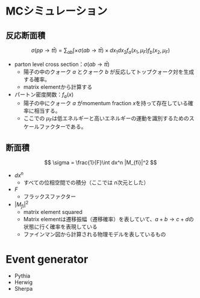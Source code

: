 <script type="text/x-mathjax-config">
  MathJax.Hub.Config({
    tex2jax: {
      inlineMath: [['$','$'], ['\\(','\\)']],
      processEscapes: true
    },
    CommonHTML: { matchFontHeight: false },
    displayAlign: "left",
    displayIndent: "2em",
    TeX: {
      equationNumbers: { autoNumber: "AMS" },
    }
  });
</script>
<script async src="https://cdnjs.cloudflare.com/ajax/libs/mathjax/2.7.6/MathJax.js?config=TeX-AMS_CHTML"></script>

# MCシミュレーション
## 反応断面積

$$
\sigma(pp\to t\bar{t}) = \sum_{ab}\int  \times \sigma(ab\to t\bar{t}) \times dx_1 dx_2 f_a(x_1, \mu_F) f_b(x_2, \mu_F)
$$

- parton level cross section：$\sigma(ab\to t\bar{t})$
  - 陽子の中のクォーク $a$ とクォーク $b$ が反応してトップクォーク対を生成する確率。
  - matrix elementから計算する
- パートン密度関数：$f_a(x)$
  - 陽子の中にクォーク $a$ がmomentum fraction $x$を持って存在している確率に相当する。
  - ここでの $\mu_F$は低エネルギーと高いエネルギーの運動を識別するためのスケールファクターである。

## 断面積

$$
\sigma = \frac{1}{F}\int dx^n |M_{fi}|^2
$$

- $dx^n$
  - すべての位相空間での積分（ここでは $n$次元とした）
- $F$
  - フラックスファクター
- $|M_{fi}|^2$
  - matrix element squared
  - Matrix elementは遷移振幅（遷移確率）を表していて、$a+b\to c+d$の状態に行く確率を表現している 
  - ファインマン図から計算される物理モデルを表しているもの


# Event generator

- Pythia
- Herwig
- Sherpa
